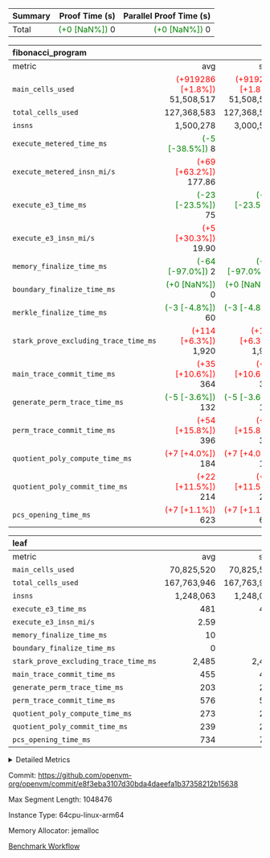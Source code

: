 | Summary | Proof Time (s) | Parallel Proof Time (s) |
|:---|---:|---:|
| Total | <span style='color: green'>(+0 [NaN%])</span> 0 | <span style='color: green'>(+0 [NaN%])</span> 0 |


| fibonacci_program |||||
|:---|---:|---:|---:|---:|
|metric|avg|sum|max|min|
| `main_cells_used     ` | <span style='color: red'>(+919286 [+1.8%])</span> 51,508,517 | <span style='color: red'>(+919286 [+1.8%])</span> 51,508,517 | <span style='color: red'>(+919286 [+1.8%])</span> 51,508,517 | <span style='color: red'>(+919286 [+1.8%])</span> 51,508,517 |
| `total_cells_used    ` |  127,368,583 |  127,368,583 |  127,368,583 |  127,368,583 |
| `insns               ` |  1,500,278 |  3,000,556 |  1,500,278 |  1,500,278 |
| `execute_metered_time_ms` | <span style='color: green'>(-5 [-38.5%])</span> 8 | -          | -          | -          |
| `execute_metered_insn_mi/s` | <span style='color: red'>(+69 [+63.2%])</span> 177.86 | -          | <span style='color: red'>(+69 [+63.2%])</span> 177.86 | <span style='color: red'>(+69 [+63.2%])</span> 177.86 |
| `execute_e3_time_ms  ` | <span style='color: green'>(-23 [-23.5%])</span> 75 | <span style='color: green'>(-23 [-23.5%])</span> 75 | <span style='color: green'>(-23 [-23.5%])</span> 75 | <span style='color: green'>(-23 [-23.5%])</span> 75 |
| `execute_e3_insn_mi/s` | <span style='color: red'>(+5 [+30.3%])</span> 19.90 | -          | <span style='color: red'>(+5 [+30.3%])</span> 19.90 | <span style='color: red'>(+5 [+30.3%])</span> 19.90 |
| `memory_finalize_time_ms` | <span style='color: green'>(-64 [-97.0%])</span> 2 | <span style='color: green'>(-64 [-97.0%])</span> 2 | <span style='color: green'>(-64 [-97.0%])</span> 2 | <span style='color: green'>(-64 [-97.0%])</span> 2 |
| `boundary_finalize_time_ms` | <span style='color: green'>(+0 [NaN%])</span> 0 | <span style='color: green'>(+0 [NaN%])</span> 0 | <span style='color: green'>(+0 [NaN%])</span> 0 | <span style='color: green'>(+0 [NaN%])</span> 0 |
| `merkle_finalize_time_ms` | <span style='color: green'>(-3 [-4.8%])</span> 60 | <span style='color: green'>(-3 [-4.8%])</span> 60 | <span style='color: green'>(-3 [-4.8%])</span> 60 | <span style='color: green'>(-3 [-4.8%])</span> 60 |
| `stark_prove_excluding_trace_time_ms` | <span style='color: red'>(+114 [+6.3%])</span> 1,920 | <span style='color: red'>(+114 [+6.3%])</span> 1,920 | <span style='color: red'>(+114 [+6.3%])</span> 1,920 | <span style='color: red'>(+114 [+6.3%])</span> 1,920 |
| `main_trace_commit_time_ms` | <span style='color: red'>(+35 [+10.6%])</span> 364 | <span style='color: red'>(+35 [+10.6%])</span> 364 | <span style='color: red'>(+35 [+10.6%])</span> 364 | <span style='color: red'>(+35 [+10.6%])</span> 364 |
| `generate_perm_trace_time_ms` | <span style='color: green'>(-5 [-3.6%])</span> 132 | <span style='color: green'>(-5 [-3.6%])</span> 132 | <span style='color: green'>(-5 [-3.6%])</span> 132 | <span style='color: green'>(-5 [-3.6%])</span> 132 |
| `perm_trace_commit_time_ms` | <span style='color: red'>(+54 [+15.8%])</span> 396 | <span style='color: red'>(+54 [+15.8%])</span> 396 | <span style='color: red'>(+54 [+15.8%])</span> 396 | <span style='color: red'>(+54 [+15.8%])</span> 396 |
| `quotient_poly_compute_time_ms` | <span style='color: red'>(+7 [+4.0%])</span> 184 | <span style='color: red'>(+7 [+4.0%])</span> 184 | <span style='color: red'>(+7 [+4.0%])</span> 184 | <span style='color: red'>(+7 [+4.0%])</span> 184 |
| `quotient_poly_commit_time_ms` | <span style='color: red'>(+22 [+11.5%])</span> 214 | <span style='color: red'>(+22 [+11.5%])</span> 214 | <span style='color: red'>(+22 [+11.5%])</span> 214 | <span style='color: red'>(+22 [+11.5%])</span> 214 |
| `pcs_opening_time_ms ` | <span style='color: red'>(+7 [+1.1%])</span> 623 | <span style='color: red'>(+7 [+1.1%])</span> 623 | <span style='color: red'>(+7 [+1.1%])</span> 623 | <span style='color: red'>(+7 [+1.1%])</span> 623 |

| leaf |||||
|:---|---:|---:|---:|---:|
|metric|avg|sum|max|min|
| `main_cells_used     ` |  70,825,520 |  70,825,520 |  70,825,520 |  70,825,520 |
| `total_cells_used    ` |  167,763,946 |  167,763,946 |  167,763,946 |  167,763,946 |
| `insns               ` |  1,248,063 |  1,248,063 |  1,248,063 |  1,248,063 |
| `execute_e3_time_ms  ` |  481 |  481 |  481 |  481 |
| `execute_e3_insn_mi/s` |  2.59 | -          |  2.59 |  2.59 |
| `memory_finalize_time_ms` |  10 |  10 |  10 |  10 |
| `boundary_finalize_time_ms` |  0 |  0 |  0 |  0 |
| `stark_prove_excluding_trace_time_ms` |  2,485 |  2,485 |  2,485 |  2,485 |
| `main_trace_commit_time_ms` |  455 |  455 |  455 |  455 |
| `generate_perm_trace_time_ms` |  203 |  203 |  203 |  203 |
| `perm_trace_commit_time_ms` |  576 |  576 |  576 |  576 |
| `quotient_poly_compute_time_ms` |  273 |  273 |  273 |  273 |
| `quotient_poly_commit_time_ms` |  239 |  239 |  239 |  239 |
| `pcs_opening_time_ms ` |  734 |  734 |  734 |  734 |



<details>
<summary>Detailed Metrics</summary>

|  | keygen_time_ms | commit_exe_time_ms | app proof_time_ms | agg_layer_time_ms |
| --- | --- | --- | --- |
|  | 48 | 5 | 3,614 | 4,265 | 

| group | single_leaf_agg_time_ms | prove_segment_time_ms | num_children | memory_to_vec_partition_time_ms | insns | fri.log_blowup | execute_metered_time_ms | execute_metered_insn_mi/s | compute_user_public_values_proof_time_ms |
| --- | --- | --- | --- | --- | --- | --- | --- | --- | --- |
| fibonacci_program |  | 3,543 |  | 24 | 1,500,278 | 1 | 8 | 177.86 | 52 | 
| leaf | 4,264 |  | 1 |  |  | 1 |  |  |  | 

| group | air_name | quotient_deg | interactions | constraints |
| --- | --- | --- | --- | --- |
| fibonacci_program | AccessAdapterAir<16> | 2 | 5 | 12 | 
| fibonacci_program | AccessAdapterAir<2> | 2 | 5 | 12 | 
| fibonacci_program | AccessAdapterAir<32> | 2 | 5 | 12 | 
| fibonacci_program | AccessAdapterAir<4> | 2 | 5 | 12 | 
| fibonacci_program | AccessAdapterAir<8> | 2 | 5 | 12 | 
| fibonacci_program | BitwiseOperationLookupAir<8> | 2 | 2 | 4 | 
| fibonacci_program | MemoryMerkleAir<8> | 2 | 4 | 39 | 
| fibonacci_program | PersistentBoundaryAir<8> | 2 | 3 | 7 | 
| fibonacci_program | PhantomAir | 2 | 3 | 5 | 
| fibonacci_program | Poseidon2PeripheryAir<BabyBearParameters>, 1> | 2 | 1 | 286 | 
| fibonacci_program | ProgramAir | 1 | 1 | 4 | 
| fibonacci_program | RangeTupleCheckerAir<2> | 1 | 1 | 4 | 
| fibonacci_program | Rv32HintStoreAir | 2 | 18 | 28 | 
| fibonacci_program | VariableRangeCheckerAir | 1 | 1 | 4 | 
| fibonacci_program | VmAirWrapper<Rv32BaseAluAdapterAir, BaseAluCoreAir<4, 8> | 2 | 20 | 37 | 
| fibonacci_program | VmAirWrapper<Rv32BaseAluAdapterAir, LessThanCoreAir<4, 8> | 2 | 18 | 40 | 
| fibonacci_program | VmAirWrapper<Rv32BaseAluAdapterAir, ShiftCoreAir<4, 8> | 2 | 24 | 91 | 
| fibonacci_program | VmAirWrapper<Rv32BranchAdapterAir, BranchEqualCoreAir<4> | 2 | 11 | 20 | 
| fibonacci_program | VmAirWrapper<Rv32BranchAdapterAir, BranchLessThanCoreAir<4, 8> | 2 | 13 | 35 | 
| fibonacci_program | VmAirWrapper<Rv32CondRdWriteAdapterAir, Rv32JalLuiCoreAir> | 2 | 10 | 18 | 
| fibonacci_program | VmAirWrapper<Rv32JalrAdapterAir, Rv32JalrCoreAir> | 2 | 16 | 20 | 
| fibonacci_program | VmAirWrapper<Rv32LoadStoreAdapterAir, LoadSignExtendCoreAir<4, 8> | 2 | 18 | 33 | 
| fibonacci_program | VmAirWrapper<Rv32LoadStoreAdapterAir, LoadStoreCoreAir<4> | 2 | 17 | 40 | 
| fibonacci_program | VmAirWrapper<Rv32MultAdapterAir, DivRemCoreAir<4, 8> | 2 | 25 | 84 | 
| fibonacci_program | VmAirWrapper<Rv32MultAdapterAir, MulHCoreAir<4, 8> | 2 | 24 | 31 | 
| fibonacci_program | VmAirWrapper<Rv32MultAdapterAir, MultiplicationCoreAir<4, 8> | 2 | 19 | 19 | 
| fibonacci_program | VmAirWrapper<Rv32RdWriteAdapterAir, Rv32AuipcCoreAir> | 2 | 12 | 14 | 
| fibonacci_program | VmConnectorAir | 2 | 5 | 11 | 
| leaf | AccessAdapterAir<2> | 2 | 5 | 12 | 
| leaf | AccessAdapterAir<4> | 2 | 5 | 12 | 
| leaf | AccessAdapterAir<8> | 2 | 5 | 12 | 
| leaf | FriReducedOpeningAir | 2 | 39 | 71 | 
| leaf | JalRangeCheckAir | 2 | 9 | 14 | 
| leaf | NativePoseidon2Air<BabyBearParameters>, 1> | 2 | 136 | 572 | 
| leaf | PhantomAir | 2 | 3 | 5 | 
| leaf | ProgramAir | 1 | 1 | 4 | 
| leaf | VariableRangeCheckerAir | 1 | 1 | 4 | 
| leaf | VmAirWrapper<AluNativeAdapterAir, FieldArithmeticCoreAir> | 2 | 15 | 27 | 
| leaf | VmAirWrapper<BranchNativeAdapterAir, BranchEqualCoreAir<1> | 2 | 11 | 25 | 
| leaf | VmAirWrapper<NativeAdapterAir<2, 0>, PublicValuesCoreAir> | 2 | 11 | 30 | 
| leaf | VmAirWrapper<NativeLoadStoreAdapterAir<1>, NativeLoadStoreCoreAir<1> | 2 | 15 | 20 | 
| leaf | VmAirWrapper<NativeLoadStoreAdapterAir<4>, NativeLoadStoreCoreAir<4> | 2 | 15 | 20 | 
| leaf | VmAirWrapper<NativeVectorizedAdapterAir<4>, FieldExtensionCoreAir> | 2 | 15 | 27 | 
| leaf | VmConnectorAir | 2 | 5 | 11 | 
| leaf | VolatileBoundaryAir | 2 | 7 | 19 | 

| group | air_name | idx | rows | prep_cols | perm_cols | main_cols | cells |
| --- | --- | --- | --- | --- | --- | --- | --- |
| leaf | AccessAdapterAir<2> | 0 | 262,144 |  | 16 | 11 | 7,077,888 | 
| leaf | AccessAdapterAir<4> | 0 | 131,072 |  | 16 | 13 | 3,801,088 | 
| leaf | AccessAdapterAir<8> | 0 | 4,096 |  | 16 | 17 | 135,168 | 
| leaf | FriReducedOpeningAir | 0 | 524,288 |  | 84 | 27 | 58,195,968 | 
| leaf | JalRangeCheckAir | 0 | 65,536 |  | 28 | 12 | 2,621,440 | 
| leaf | NativePoseidon2Air<BabyBearParameters>, 1> | 0 | 65,536 |  | 312 | 398 | 46,530,560 | 
| leaf | PhantomAir | 0 | 32,768 |  | 12 | 6 | 589,824 | 
| leaf | ProgramAir | 0 | 131,072 |  | 8 | 10 | 2,359,296 | 
| leaf | VariableRangeCheckerAir | 0 | 262,144 | 2 | 8 | 1 | 2,359,296 | 
| leaf | VmAirWrapper<AluNativeAdapterAir, FieldArithmeticCoreAir> | 0 | 1,048,576 |  | 36 | 29 | 68,157,440 | 
| leaf | VmAirWrapper<BranchNativeAdapterAir, BranchEqualCoreAir<1> | 0 | 131,072 |  | 28 | 23 | 6,684,672 | 
| leaf | VmAirWrapper<NativeAdapterAir<2, 0>, PublicValuesCoreAir> | 0 | 64 |  | 28 | 27 | 3,520 | 
| leaf | VmAirWrapper<NativeLoadStoreAdapterAir<1>, NativeLoadStoreCoreAir<1> | 0 | 524,288 |  | 40 | 21 | 31,981,568 | 
| leaf | VmAirWrapper<NativeLoadStoreAdapterAir<4>, NativeLoadStoreCoreAir<4> | 0 | 131,072 |  | 40 | 27 | 8,781,824 | 
| leaf | VmAirWrapper<NativeVectorizedAdapterAir<4>, FieldExtensionCoreAir> | 0 | 131,072 |  | 36 | 38 | 9,699,328 | 
| leaf | VmConnectorAir | 0 | 2 | 1 | 16 | 5 | 42 | 
| leaf | VolatileBoundaryAir | 0 | 131,072 |  | 20 | 12 | 4,194,304 | 

| group | air_name | segment | rows | prep_cols | perm_cols | main_cols | cells |
| --- | --- | --- | --- | --- | --- | --- | --- |
| fibonacci_program | AccessAdapterAir<8> | 0 | 128 |  | 16 | 17 | 4,224 | 
| fibonacci_program | BitwiseOperationLookupAir<8> | 0 | 65,536 | 3 | 8 | 2 | 655,360 | 
| fibonacci_program | MemoryMerkleAir<8> | 0 | 512 |  | 16 | 32 | 24,576 | 
| fibonacci_program | PersistentBoundaryAir<8> | 0 | 128 |  | 12 | 20 | 4,096 | 
| fibonacci_program | PhantomAir | 0 | 1 |  | 12 | 6 | 18 | 
| fibonacci_program | Poseidon2PeripheryAir<BabyBearParameters>, 1> | 0 | 256 |  | 8 | 300 | 78,848 | 
| fibonacci_program | ProgramAir | 0 | 8,192 |  | 8 | 10 | 147,456 | 
| fibonacci_program | RangeTupleCheckerAir<2> | 0 | 524,288 | 2 | 8 | 1 | 4,718,592 | 
| fibonacci_program | Rv32HintStoreAir | 0 | 4 |  | 44 | 32 | 304 | 
| fibonacci_program | VariableRangeCheckerAir | 0 | 262,144 | 2 | 8 | 1 | 2,359,296 | 
| fibonacci_program | VmAirWrapper<Rv32BaseAluAdapterAir, BaseAluCoreAir<4, 8> | 0 | 1,048,576 |  | 52 | 36 | 92,274,688 | 
| fibonacci_program | VmAirWrapper<Rv32BaseAluAdapterAir, LessThanCoreAir<4, 8> | 0 | 524,288 |  | 40 | 37 | 40,370,176 | 
| fibonacci_program | VmAirWrapper<Rv32BranchAdapterAir, BranchEqualCoreAir<4> | 0 | 262,144 |  | 28 | 26 | 14,155,776 | 
| fibonacci_program | VmAirWrapper<Rv32BranchAdapterAir, BranchLessThanCoreAir<4, 8> | 0 | 8 |  | 32 | 32 | 512 | 
| fibonacci_program | VmAirWrapper<Rv32CondRdWriteAdapterAir, Rv32JalLuiCoreAir> | 0 | 131,072 |  | 28 | 18 | 6,029,312 | 
| fibonacci_program | VmAirWrapper<Rv32JalrAdapterAir, Rv32JalrCoreAir> | 0 | 32 |  | 36 | 28 | 2,048 | 
| fibonacci_program | VmAirWrapper<Rv32LoadStoreAdapterAir, LoadStoreCoreAir<4> | 0 | 128 |  | 52 | 41 | 11,904 | 
| fibonacci_program | VmAirWrapper<Rv32RdWriteAdapterAir, Rv32AuipcCoreAir> | 0 | 16 |  | 28 | 20 | 768 | 
| fibonacci_program | VmConnectorAir | 0 | 2 | 1 | 16 | 5 | 42 | 

| group | idx | tracegen_time_ms | total_cells_used | total_cells | stark_prove_excluding_trace_time_ms | quotient_poly_compute_time_ms | quotient_poly_commit_time_ms | perm_trace_commit_time_ms | pcs_opening_time_ms | memory_finalize_time_ms | main_trace_commit_time_ms | main_cells_used | insns | generate_perm_trace_time_ms | execute_e3_time_ms | execute_e3_insn_mi/s | boundary_finalize_time_ms |
| --- | --- | --- | --- | --- | --- | --- | --- | --- | --- | --- | --- | --- | --- | --- | --- | --- | --- |
| leaf | 0 | 183 | 167,763,946 | 253,173,226 | 2,485 | 273 | 239 | 576 | 734 | 10 | 455 | 70,825,520 | 1,248,063 | 203 | 481 | 2.59 | 0 | 

| group | idx | trace_height_constraint | weighted_sum | threshold |
| --- | --- | --- | --- | --- |
| leaf | 0 | 0 | 5,439,620 | 2,013,265,921 | 
| leaf | 0 | 1 | 26,751,232 | 2,013,265,921 | 
| leaf | 0 | 2 | 2,719,810 | 2,013,265,921 | 
| leaf | 0 | 3 | 26,878,212 | 2,013,265,921 | 
| leaf | 0 | 4 | 131,072 | 2,013,265,921 | 
| leaf | 0 | 5 | 62,313,162 | 2,013,265,921 | 

| group | segment | tracegen_time_ms | total_cells_used | total_cells | stark_prove_excluding_trace_time_ms | quotient_poly_compute_time_ms | quotient_poly_commit_time_ms | perm_trace_commit_time_ms | pcs_opening_time_ms | merkle_finalize_time_ms | memory_to_vec_partition_time_ms | memory_finalize_time_ms | main_trace_commit_time_ms | main_cells_used | insns | generate_perm_trace_time_ms | execute_e3_time_ms | execute_e3_insn_mi/s | boundary_finalize_time_ms |
| --- | --- | --- | --- | --- | --- | --- | --- | --- | --- | --- | --- | --- | --- | --- | --- | --- | --- | --- | --- |
| fibonacci_program | 0 | 231 | 127,368,583 | 160,837,996 | 1,920 | 184 | 214 | 396 | 623 | 60 | 24 | 2 | 364 | 51,508,517 | 1,500,278 | 132 | 75 | 19.90 | 0 | 

| group | segment | trace_height_constraint | weighted_sum | threshold |
| --- | --- | --- | --- | --- |
| fibonacci_program | 0 | 0 | 3,932,542 | 2,013,265,921 | 
| fibonacci_program | 0 | 1 | 10,749,400 | 2,013,265,921 | 
| fibonacci_program | 0 | 2 | 1,966,271 | 2,013,265,921 | 
| fibonacci_program | 0 | 3 | 10,749,532 | 2,013,265,921 | 
| fibonacci_program | 0 | 4 | 1,664 | 2,013,265,921 | 
| fibonacci_program | 0 | 5 | 640 | 2,013,265,921 | 
| fibonacci_program | 0 | 6 | 7,209,100 | 2,013,265,921 | 
| fibonacci_program | 0 | 7 |  | 2,013,265,921 | 
| fibonacci_program | 0 | 8 | 35,535,101 | 2,013,265,921 | 

</details>


Commit: https://github.com/openvm-org/openvm/commit/e8f3eba3107d30bda4daeefa1b37358212b15638

Max Segment Length: 1048476

Instance Type: 64cpu-linux-arm64

Memory Allocator: jemalloc

[Benchmark Workflow](https://github.com/openvm-org/openvm/actions/runs/16485352100)
